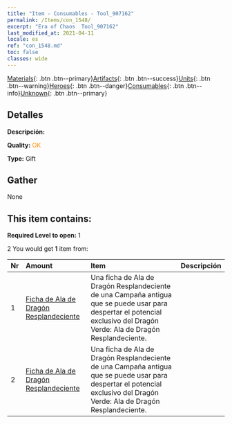 ```yaml
---
title: "Item - Consumables - Tool_907162"
permalink: /Items/con_1548/
excerpt: "Era of Chaos  Tool_907162"
last_modified_at: 2021-04-11
locale: es
ref: "con_1548.md"
toc: false
classes: wide
---
```

 [Materials](/es/Items/){: .btn .btn--primary}[Artifacts](/es/Items/Artifacts/){: .btn .btn--success}[Units](/es/Items/Units/){: .btn .btn--warning}[Heroes](/es/Items/Heroes/){: .btn .btn--danger}[Consumables](/es/Items/Consumables/){: .btn .btn--info}[Unknown](/es/Items/Unknown/){: .btn .btn--primary}

## Detalles
 **Descripción:** 

 **Quality:** <span style="color: #FF8C00">OK</span>

 **Type:** Gift

## Gather

  None

## This item contains:

 **Required Level to open:** 1

 2 You would get **1** item  from:

  | Nr | Amount |     Item    | Descripción |
  |:---|:-------|:------------|:-----------:|
  | 1 | [Ficha de Ala de Dragón Resplandeciente](/es/Items/con_976/) | Una ficha de Ala de Dragón Resplandeciente de una Campaña antigua que se puede usar para despertar el potencial exclusivo del Dragón Verde: Ala de Dragón Resplandeciente. | 
  | 2 | [Ficha de Ala de Dragón Resplandeciente](/es/Items/con_976/) | Una ficha de Ala de Dragón Resplandeciente de una Campaña antigua que se puede usar para despertar el potencial exclusivo del Dragón Verde: Ala de Dragón Resplandeciente. | 
